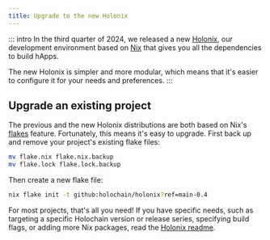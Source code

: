 ```yaml
---
title: Upgrade to the new Holonix
---
```


::: intro
In the third quarter of 2024, we released a new [Holonix](/get-started/install-advanced/#holonix-the-holochain-app-development-environment), our development environment based on [Nix](https://nixos.org) that gives you all the dependencies to build hApps.

The new Holonix is simpler and more modular, which means that it's easier to configure it for your needs and preferences.
:::

## Upgrade an existing project

The previous and the new Holonix distributions are both based on Nix's [flakes](https://wiki.nixos.org/wiki/Flakes) feature. Fortunately, this means it's easy to upgrade. First back up and remove your project's existing flake files:

```bash
mv flake.nix flake.nix.backup
mv flake.lock flake.lock.backup
```

Then create a new flake file:

```bash
nix flake init -t github:holochain/holonix?ref=main-0.4
```

For most projects, that's all you need! If you have specific needs, such as targeting a specific Holochain version or release series, specifying build flags, or adding more Nix packages, read the [Holonix readme](https://github.com/holochain/holonix/tree/main/README.md).